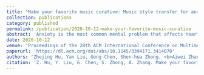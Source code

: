 ```yaml
---
title: "Make your favorite music curative: Music style transfer for anxiety reduction"
collection: publications
category: published
permalink: /publication/2020-10-12-make-your-favorite-music-curative
abstract: 'Anxiety is the most common mental problem that affects nearly 300 million individuals worldwide. The situation is even worse recently. In clinical practice, music therapy has been used for more than forty years because of its effectiveness and few side effects in emotion regulation. This paper proposes a novel style transfer model to generate the therapeutic music according to users preference. It is widely recognized that the favorite music greatly increases the engagement of the user, hence results in much better curative effects. But in general, users can provide only one or several favorite songs, which are insufficient for the customization of therapeutic music. To address this difficulty, a new domain adaption algorithm that transfers the learning result for music genre classification to the music personalization, is designed. Targeting the joint minimization of the loss functions, three convolutional neural networks are utilized to generate the therapeutic music with only one labelled data of favorite song. The experiment on the anxiety suffers shows that the customized therapeutic music has achieved better and stable performance in anxiety reduction.'
date: 2020-10-12
venue: 'Proceedings of the 28th ACM International Conference on Multimedia'
paperurl: 'https://dl.acm.org/doi/abs/10.1145/3394171.3414070'
authors: 'Zhejing Hu, Yan Liu, Gong Chen, Shen-hua Zhong, <b>Aiwei Zhang</b>'
citation: 'Z. Hu, Y. Liu, G. Chen, S. Zhong, A. Zhang. Make your favorite music curative: Music style transfer for anxiety reduction. Proceedings of the 28th ACM International Conference on Multimedia (2020).'
---
```

